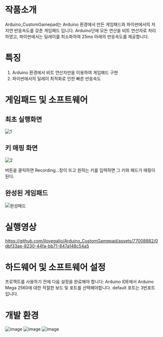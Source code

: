 # 작품소개

Arduino_CustomGamepad는 Arduino 환경에서 만든 게임패드와 파이썬에서의 저지연 반응속도를 갖춘 게임패드 입니다. Arduino단에 모든 연산을 비트 연산자로 처리하였고, 파이썬에서는 딜레이를 최소화하여 25ms 아래의 반응속도를 제공합니다.

# 특징
1. Arduino 환경에서 비트 연산자만을 이용하여 게임패드 구현
2. 파이썬에서의 딜레이 최적화로 인한 빠른 반응속도

# 게임패드 및 소프트웨어
<h2>최초 실행화면</h2>

![1](https://github.com/ilovegalio/Arduino_CustomGamepad/assets/77008882/918403de-297e-4286-946b-a334be440293) 

<h2>키 매핑 화면</h2>

![2](https://github.com/ilovegalio/Arduino_CustomGamepad/assets/77008882/2e2413ae-0e0a-4981-b0b3-6c8a0212203c)

버튼을 클릭하면 Recording...창이 뜨고 원하는 키를 입력하면 그 키와 패드가 매핑이 된다.

<h2>완성된 게임패드</h2>

![완성패드](https://github.com/ilovegalio/Arduino_CustomGamepad/assets/77008882/0be16b0e-c532-4dc7-837d-1f5f6baffa3a)

# 실행영상
https://github.com/ilovegalio/Arduino_CustomGamepad/assets/77008882/0dbf33ae-8230-44fa-bb71-847a148c54a5

# 하드웨어 및 소프트웨어 설정
프로젝트를 사용하기 전에 다음 설정을 완료해야 합니다:
Arduino IDE에서 Arduino Mega 2560에 대한 적절한 보드 및 포트를 선택해야합니다. 
default 포트는 3번포트 입니다.

# 개발 환경
![image](https://github.com/ilovegalio/Arduino_CustomGamepad/assets/77008882/050ebd9b-4e58-431f-b635-1fe79073f755)
![image](https://github.com/ilovegalio/Arduino_CustomGamepad/assets/77008882/ef9ea0e5-bc66-47cd-8324-8904cd734f6f)
![image](https://github.com/ilovegalio/Arduino_CustomGamepad/assets/77008882/9907ff4e-c964-4788-8a01-ccd7451a4c60)

